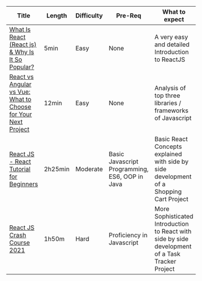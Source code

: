 | Title | Length | Difficulty | Pre-Req | What to expect |
|-------| -------|--------------|---------------|---|
| [What Is React (React js) & Why Is It So Popular?](https://yewtu.be/watch?v=N3AkSS5hXMA) | 5min | Easy | None | A very easy and detailed Introduction to ReactJS |
| [React vs Angular vs Vue: What to Choose for Your Next Project](https://yewtu.be/watch?v=i8xsbYgMiBs) | 12min | Easy  | None | Analysis of top three libraries / frameworks of Javascript |
| [React JS - React Tutorial for Beginners](https://yewtu.be/watch?v=Ke90Tje7VS0) | 2h25min | Moderate | Basic Javascript Programming, ES6, OOP in Java | Basic React Concepts explained with side by side development of a Shopping Cart Project  |
| [React JS Crash Course 2021](https://yewtu.be/watch?v=w7ejDZ8SWv8) | 1h50m | Hard | Proficiency in Javascript | More Sophisticated Introduction to React with side by side development of a Task Tracker Project |
